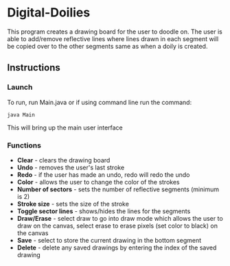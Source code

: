 # Digital-Doilies
This program creates a drawing board for the user to doodle on. The user is able to add/remove reflective lines where lines drawn
in each segment will be copied over to the other segments same as when a doily is created.
## Instructions
### Launch
To run, run Main.java or if using command line run the command:

   `java Main`
  
This will bring up the main user interface

### Functions
* **Clear** - clears the drawing board
* **Undo** - removes the user's last stroke
* **Redo** - if the user has made an undo, redo will redo the undo
* **Color** - allows the user to change the color of the strokes
* **Number of sectors** - sets the number of reflective segments (minimum is 2)
* **Stroke size** - sets the size of the stroke
* **Toggle sector lines** - shows/hides the lines for the segments
* **Draw/Erase** - select draw to go into draw mode which allows the user to draw on the canvas, select erase to erase pixels (set color to black) on the canvas
* **Save** - select to store the current drawing in the bottom segment
* **Delete** - delete any saved drawings by entering the index of the saved drawing